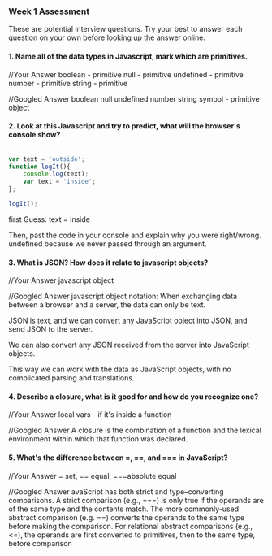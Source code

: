### Week 1 Assessment

These are potential interview questions. Try your best to answer each question on your own before looking up the answer online.

#### 1. Name all of the data types in Javascript, mark which are primitives.

  //Your Answer
  boolean - primitive
  null - primitive
  undefined - primitive
  number  - primitive
  string - primitive


  //Googled Answer
boolean
null
undefined
number
string
symbol - primitive
object

#### 2. Look at this Javascript and try to predict, what will the browser's console show?

``` javascript

var text = 'outside';
function logIt(){
    console.log(text);
    var text = 'inside';
};

logIt();

```

first Guess: text = inside


Then, past the code in your console and explain why you were right/wrong.
 undefined because we never passed through an argument.

#### 3. What is JSON? How does it relate to javascript objects?

  //Your Answer
  javascript object

  //Googled Answer
javascript object notation:
When exchanging data between a browser and a server, the data can only be text.

JSON is text, and we can convert any JavaScript object into JSON, and send JSON to the server.

We can also convert any JSON received from the server into JavaScript objects.

This way we can work with the data as JavaScript objects, with no complicated parsing and translations.

#### 4. Describe a closure, what is it good for and how do you recognize one?

  //Your Answer local vars - if it's inside a function


  //Googled Answer
  A closure is the combination of a function and the lexical environment within which that function was declared.

#### 5. What's the difference between =, ==, and === in JavaScript?

  //Your Answer
= set, == equal, ===absolute equal

  //Googled Answer
  avaScript has both strict and type–converting comparisons. A strict comparison (e.g., ===) is only true if the operands are of the same type and the contents match. The more commonly-used abstract comparison (e.g. ==) converts the operands to the same type before making the comparison. For relational abstract comparisons (e.g., <=), the operands are first converted to primitives, then to the same type, before comparison
